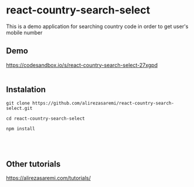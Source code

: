 # react-country-search-select
This is a demo application for searching country code in order to get user's mobile number



## Demo
https://codesandbox.io/s/react-country-search-select-27xgpd
<br />
<br />

## Instalation
```
git clone https://github.com/alirezasaremi/react-country-search-select.git
```
```
cd react-country-search-select
```
```
npm install
```
<br />
<br />

## Other tutorials
https://alirezasaremi.com/tutorials/
<br />
<br />
